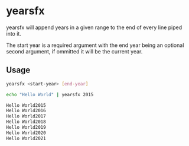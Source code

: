 # yearsfx
yearsfx will append years in a given range to the end of every line piped into it.

The start year is a required argument with the end year being an optional second argument, if ommitted it will be the current year.


## Usage

```bash
yearsfx <start-year> [end-year]
```
```bash
echo "Hello World" | yearsfx 2015

Hello World2015
Hello World2016
Hello World2017
Hello World2018
Hello World2019
Hello World2020
Hello World2021
```
